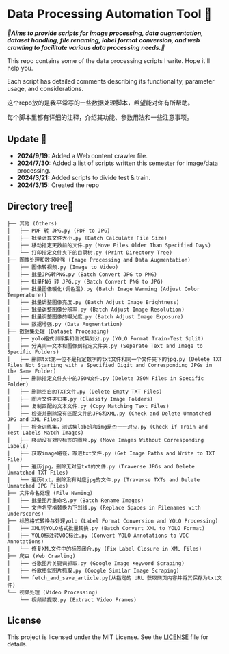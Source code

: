 # Data Processing Automation Tool 🤖

**_🚀Aims to provide scripts for image processing, data augmentation, dataset handling, file renaming, label format conversion, and web crawling to facilitate various data processing needs.🚀_**

This repo contains some of the data processing scripts I write. Hope it'll help you.

Each script has detailed comments describing its functionality, parameter usage, and considerations.

这个repo放的是我平常写的一些数据处理脚本，希望能对你有所帮助。

每个脚本里都有详细的注释，介绍其功能、参数用法和一些注意事项。

## Update 🤗

- **2024/9/19:** Added a Web content crawler file.
- **2024/7/30:** Added a list of scripts written this semester for image/data processing.
- **2024/3/21:** Added scripts to divide test & train.
- **2024/3/15:** Created the repo

## Directory tree🧐

```
├── 其他 (Others)
│   ├── PDF 转 JPG.py (PDF to JPG)
│   ├── 批量计算文件大小.py (Batch Calculate File Size)
│   ├── 移动指定天数前的文件.py (Move Files Older Than Specified Days)
│   └── 打印指定文件夹下的目录树.py (Print Directory Tree)
├── 图像处理和数据增强 (Image Processing and Data Augmentation)
│   ├── 图像转视频.py (Image to Video)
│   ├── 批量JPG转PNG.py (Batch Convert JPG to PNG)
│   ├── 批量PNG 转 JPG.py (Batch Convert PNG to JPG)
│   ├── 批量图像暖化(调色温).py (Batch Image Warming (Adjust Color Temperature))
│   ├── 批量调整图像亮度.py (Batch Adjust Image Brightness)
│   ├── 批量调整图像分辨率.py (Batch Adjust Image Resolution)
│   ├── 批量调整图像的曝光度.py (Batch Adjust Image Exposure)
│   └── 数据增强.py (Data Augmentation)
├── 数据集处理 (Dataset Processing)
│   ├── yolo格式训练集和测试集划分.py (YOLO Format Train-Test Split)
│   ├── 分离同一文本和图像到指定文件夹.py (Separate Text and Image to Specific Folders)
│   ├── 删除txt第一位不是指定数字的txt文件和同一个文件夹下的jpg.py (Delete TXT Files Not Starting with a Specified Digit and Corresponding JPGs in the Same Folder)
│   ├── 删除指定文件夹中的JSON文件.py (Delete JSON Files in Specific Folder)
│   ├── 删除空白的TXT文件.py (Delete Empty TXT Files)
│   ├── 图片文件夹归类.py (Classify Image Folders)
│   ├── 复制匹配的文本文件.py (Copy Matching Text Files)
│   ├── 检查并删除没有匹配文件的JPG和XML.py (Check and Delete Unmatched JPG and XML Files)
│   ├── 检查训练集，测试集label和img是否一一对应.py (Check if Train and Test Labels Match Images)
│   ├── 移动没有对应标签的图片.py (Move Images Without Corresponding Labels)
│   ├── 获取image路径，写进txt文件.py (Get Image Paths and Write to TXT File)
│   ├── 遍历jpg，删除无对应txt的文件.py (Traverse JPGs and Delete Unmatched TXT Files)
│   └── 遍历txt，删除没有对应jpg的文件.py (Traverse TXTs and Delete Unmatched JPG Files)
├── 文件命名处理 (File Naming)
│   ├── 批量图片重命名.py (Batch Rename Images)
│   └── 文件名空格替换为下划线.py (Replace Spaces in Filenames with Underscores)
├── 标签格式转换与处理yolo (Label Format Conversion and YOLO Processing)
│   ├── XML转YOLO格式批量转换.py (Batch Convert XML to YOLO Format)
│   ├── YOLO标注转VOC标注.py (Convert YOLO Annotations to VOC Annotations)
│   └── 修复XML文件中的标签闭合.py (Fix Label Closure in XML Files)
├── 爬虫 (Web Crawling)
│   ├── 谷歌图片关键词抓取.py (Google Image Keyword Scraping)
│   ├── 谷歌相似图片抓取.py (Google Similar Image Scraping)
|   └── fetch_and_save_article.py(从指定的 URL 获取网页内容并将其保存为txt文件)
└── 视频处理 (Video Processing)
    └── 视频帧提取.py (Extract Video Frames)

```

## License

This project is licensed under the MIT License. See the [LICENSE](LICENSE) file for details.
